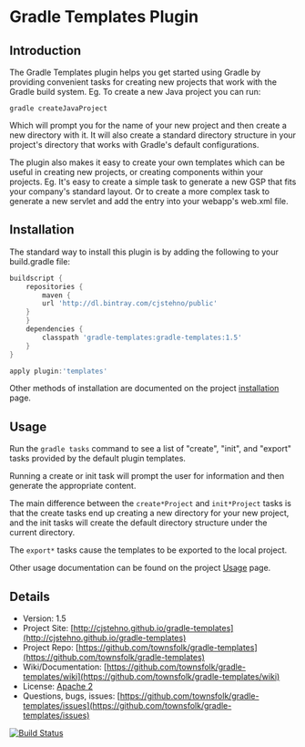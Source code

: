 # Gradle Templates Plugin

## Introduction

The Gradle Templates plugin helps you get started using Gradle by providing convenient tasks for creating new projects that work with the Gradle build system.
Eg. To create a new Java project you can run:

```gradle createJavaProject```

Which will prompt you for the name of your new project and then create a new directory with it. It will also create a standard directory structure in your
project's directory that works with Gradle's default configurations.

The plugin also makes it easy to create your own templates which can be useful in creating new projects, or creating components within your projects. Eg.
It's easy to create a simple task to generate a new GSP that fits your company's standard layout. Or to create a more complex task to generate a new servlet
and add the entry into your webapp's web.xml file.

## Installation

The standard way to install this plugin is by adding the following to your build.gradle file:

```groovy
buildscript {
    repositories {
        maven {
		url 'http://dl.bintray.com/cjstehno/public'
	}
    }
    dependencies {
        classpath 'gradle-templates:gradle-templates:1.5'
    }
}

apply plugin:'templates'
```

Other methods of installation are documented on the project [installation](https://github.com/townsfolk/gradle-templates/wiki/Installation) page.

## Usage

Run the `gradle tasks` command to see a list of "create", "init", and "export" tasks provided by the default plugin templates.

Running a create or init task will prompt the user for information and then generate the appropriate content.

The main difference between the `create*Project` and `init*Project` tasks is that the create tasks end up creating a new directory
for your new project, and the init tasks will create the default directory structure under the current directory.

The `export*` tasks cause the templates to be exported to the local project.

Other usage documentation can be found on the project [Usage](https://github.com/townsfolk/gradle-templates/wiki/Usage) page.

## Details

* Version: 1.5
* Project Site: [http://cjstehno.github.io/gradle-templates](http://cjstehno.github.io/gradle-templates)
* Project Repo: [https://github.com/townsfolk/gradle-templates](https://github.com/townsfolk/gradle-templates)
* Wiki/Documentation: [https://github.com/townsfolk/gradle-templates/wiki](https://github.com/townsfolk/gradle-templates/wiki)
* License: [Apache 2](http://www.apache.org/licenses/LICENSE-2.0.html)
* Questions, bugs, issues: [https://github.com/townsfolk/gradle-templates/issues](https://github.com/townsfolk/gradle-templates/issues)

[![Build Status](https://drone.io/github.com/cjstehno/gradle-templates/status.png)](https://drone.io/github.com/cjstehno/gradle-templates/latest)

